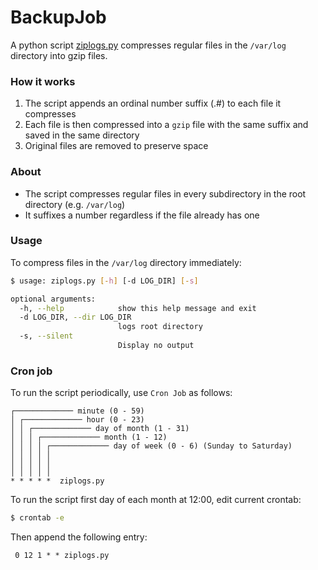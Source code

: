 # BackupJob
A python script [ziplogs.py](https://github.com/MarekPetr/BackupJob/blob/master/ziplogs.py) compresses regular files in the `/var/log` directory into gzip files.

### How it works
1. The script appends an ordinal number suffix (.#) to each file it compresses
2. Each file is then compressed into a `gzip` file with the same suffix and saved in the same directory 
3. Original files are removed to preserve space

### About
* The script compresses regular files in every subdirectory in the root directory (e.g. `/var/log`)
* It suffixes a number regardless if the file already has one

### Usage
To compress files in the `/var/log` directory immediately:
```sh
$ usage: ziplogs.py [-h] [-d LOG_DIR] [-s]

optional arguments:
  -h, --help            show this help message and exit
  -d LOG_DIR, --dir LOG_DIR
                        logs root directory
  -s, --silent
                        Display no output
```

### Cron job
To run the script periodically, use `Cron Job` as follows:
```
┌───────────── minute (0 - 59)
│ ┌───────────── hour (0 - 23)
│ │ ┌───────────── day of month (1 - 31)
│ │ │ ┌───────────── month (1 - 12)
│ │ │ │ ┌───────────── day of week (0 - 6) (Sunday to Saturday)
│ │ │ │ │
│ │ │ │ │
│ │ │ │ │
* * * * *  ziplogs.py
```


To run the script first day of each month at 12:00, edit current crontab:
```sh
$ crontab -e
```

Then append the following entry:
```
 0 12 1 * * ziplogs.py
```